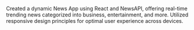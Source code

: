Created a dynamic News App using React and NewsAPI, offering real-time trending news categorized into business,
entertainment, and more.
Utilized responsive design principles for optimal user experience across devices.
